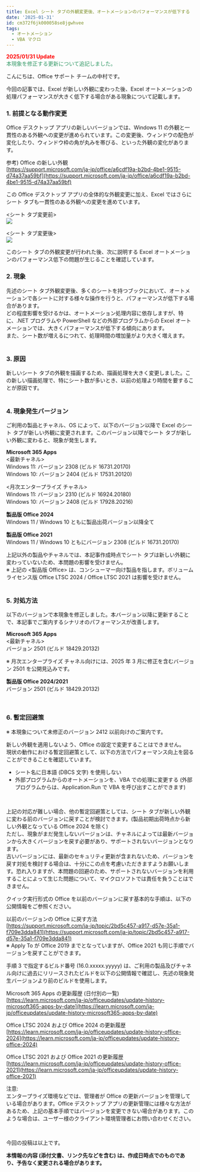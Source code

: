 ```yaml
---
title: Excel シート タブの外観変更後、オートメーションのパフォーマンスが低下する
date: '2025-01-31'
id: cm372f6jk000058se8jgwhvee
tags:
  - オートメーション
  - VBA マクロ
---
```


<span style="color:#ff0000">**2025/01/31 Update**</span>  
<span style="color:#339966">本現象を修正する更新について追記しました。</span>  


こんにちは、Office サポート チームの中村です。

今回の記事では、Excel が新しい外観に変わった後、Excel オートメーションの処理パフォーマンスが大きく低下する場合がある現象について記載します。
<br>

**<h3>1. 前提となる動作変更</h3>**
Office デスクトップ アプリの新しいバージョンでは、Windows 11 の外観と一貫性のある外観への変更が進められています。この変更後、ウィンドウの配色が変化したり、ウィンドウ枠の角が丸みを帯びる、といった外観の変化があります。

参考) Office の新しい外観  
[https://support.microsoft.com/ja-jp/office/a6cdf19a-b2bd-4be1-9515-d74a37aa59bf](https://support.microsoft.com/ja-jp/office/a6cdf19a-b2bd-4be1-9515-d74a37aa59bf)

この Office デスクトップ アプリの全体的な外観変更に加え、Excel ではさらにシート タブも一貫性のある外観への変更を進めています。

<シート タブ変更前>  
![](Visual_Before.png)  

<シート タブ変更後>  
![](Visual_After.png)  

このシート タブの外観変更が行われた後、次に説明する Excel オートメーションのパフォーマンス低下の問題が生じることを確認しています。
<br>

**<h3>2. 現象</h3>**
先述のシート タブ外観変更後、多くのシートを持つブックにおいて、オートメーションで各シートに対する様々な操作を行うと、パフォーマンスが低下する場合があります。  
どの程度影響を受けるかは、オートメーション処理内容に依存しますが、特に、.NET プログラムや PowerShell などの外部プログラムからの Excel オートメーションでは、大きくパフォーマンスが低下する傾向にあります。  
また、シート数が増えるにつれて、処理時間の増加量がより大きく増えます。  
<br>

**<h3>3. 原因</h3>**
新しいシート タブの外観を描画するため、描画処理を大きく変更しました。この新しい描画処理で、特にシート数が多いとき、以前の処理より時間を要することが原因です。  
<br>

**<h3>4. 現象発生バージョン</h3>**
ご利用の製品とチャネル、OS によって、以下のバージョン以降で Excel のシート タブが新しい外観に変更されます。このバージョン以降でシート タブが新しい外観に変わると、現象が発生します。

**Microsoft 365 Apps**  
<最新チャネル>  
Windows 11: バージョン 2308 (ビルド 16731.20170)  
Windows 10: バージョン 2404 (ビルド 17531.20120)  

<月次エンタープライズ チャネル>  
Windows 11: バージョン 2310 (ビルド 16924.20180)  
Windows 10: バージョン 2408 (ビルド 17928.20216)  

**製品版 Office 2024**  
Windows 11 / Windows 10 ともに製品出荷バージョン以降全て

**製品版 Office 2021**  
Windows 11 / Windows 10 ともにバージョン 2308 (ビルド 16731.20170)  

上記以外の製品やチャネルでは、本記事作成時点でシート タブは新しい外観に変わっていないため、本問題の影響を受けません。  
※ 上記の <製品版 Office> は、コンシューマー向け製品を指します。ボリューム ライセンス版 Office LTSC 2024 / Office LTSC 2021 は影響を受けません。  
<br>

**<h3>5. 対処方法</h3>**

以下のバージョンで本現象を修正しました。本バージョン以降に更新することで、本記事でご案内するシナリオのパフォーマンスが改善します。

**Microsoft 365 Apps**  
<最新チャネル>  
バージョン 2501 (ビルド 18429.20132)  

※ 月次エンタープライズ チャネル向けには、2025 年 3 月に修正を含むバージョン 2501 を公開見込みです。

**製品版 Office 2024/2021**  
バージョン 2501 (ビルド 18429.20132)

<br>

**<h3>6. 暫定回避策</h3>**
※ 本現象について未修正のバージョン 2412 以前向けのご案内です。  

新しい外観を適用しないよう、Office の設定で変更することはできません。  
現状の動作における暫定回避策として、以下の方法でパフォーマンス向上を図ることができることを確認しています。

- シート名に日本語 (DBCS 文字) を使用しない
- 外部プログラムからのオートメーションを、VBA での処理に変更する (外部プログラムからは、Application.Run で VBA を呼び出すことができます)
<br>

上記の対応が難しい場合、他の暫定回避策としては、シート タブが新しい外観に変わる前のバージョンに戻すことが検討できます。(製品初期出荷時点から新しい外観となっている Office 2024 を除く)  
ただし、現象がまだ発生しないバージョンは、チャネルによっては最新バージョンから大きくバージョンを戻す必要があり、サポートされないバージョンとなります。  
古いバージョンには、最新のセキュリティ更新が含まれないため、バージョンを戻す対処を検討する場合は、十分にこの点を考慮いただきますようお願いします。恐れ入りますが、本問題の回避のため、サポートされないバージョンを利用することによって生じた問題について、マイクロソフトでは責任を負うことはできません。

クイック実行形式の Office を以前のバージョンに戻す基本的な手順は、以下の公開情報をご参照ください。

以前のバージョンの Office に戻す方法  
[https://support.microsoft.com/ja-jp/topic/2bd5c457-a917-d57e-35a1-f709e3dda841](https://support.microsoft.com/ja-jp/topic/2bd5c457-a917-d57e-35a1-f709e3dda841)  
※ Apply To が Office 2019 までとなっていますが、Office 2021 も同じ手順でバージョンを戻すことができます。

手順 3 で指定するビルド番号 (16.0.xxxxx.yyyyy) は、ご利用の製品及びチャネル向けに過去にリリースされたビルドを以下の公開情報で確認し、先述の現象発生バージョンより前のビルドを使用します。

Microsoft 365 Apps の更新履歴 (日付別の一覧)  
[https://learn.microsoft.com/ja-jp/officeupdates/update-history-microsoft365-apps-by-date](https://learn.microsoft.com/ja-jp/officeupdates/update-history-microsoft365-apps-by-date)

Office LTSC 2024 および Office 2024 の更新履歴  
[https://learn.microsoft.com/ja-jp/officeupdates/update-history-office-2024](https://learn.microsoft.com/ja-jp/officeupdates/update-history-office-2024)  

Office LTSC 2021 および Office 2021 の更新履歴  
[https://learn.microsoft.com/ja-jp/officeupdates/update-history-office-2021](https://learn.microsoft.com/ja-jp/officeupdates/update-history-office-2021)  


注意:  
エンタープライズ環境などでは、管理者が Office の更新バージョンを管理している場合があります。Office デスクトップ アプリの更新管理には様々な方法があるため、上記の基本手順ではバージョンを変更できない場合があります。このような場合は、ユーザー様のクライアント環境管理者にお問い合わせください。

<br>

今回の投稿は以上です。

**本情報の内容 (添付文書、リンク先などを含む) は、作成日時点でのものであり、予告なく変更される場合があります。**